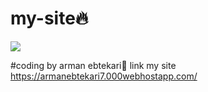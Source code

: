 # my-site:fire:
![](https://user-images.githubusercontent.com/93611871/139942790-67f9c514-2773-4f37-9bc3-7473e9f265df.PNG)

#coding by arman ebtekari:wave:
link my site https://armanebtekari7.000webhostapp.com/
